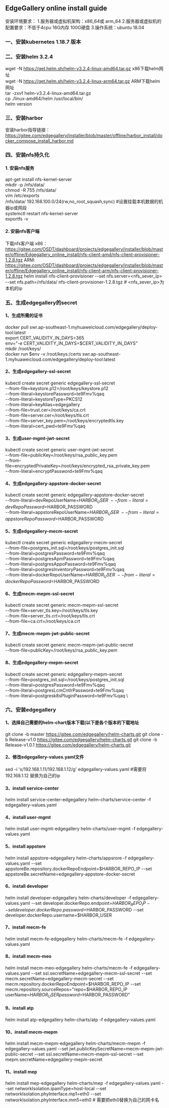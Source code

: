 ## EdgeGallery online  install guide 
安装环境要求：
1.服务器或虚拟机架构：x86_64或 arm_64
2.服务器或虚拟机的配置要求：不低于4cpu 16G内存 100G硬盘
3.操作系统：ubuntu 18.04
### 一、安装kubernetes 1.18.7 版本
### 二、安装helm 3.2.4
wget -N https://get.helm.sh/helm-v3.2.4-linux-amd64.tar.gz   x86下载helm网址  \
wget -N https://get.helm.sh/helm-v3.2.4-linux-arm64.tar.gz   ARM下载helm网址  \
tar -zxvf helm-v3.2.4-linux-amd64.tar.gz  \
cp ./linux-amd64/helm /usr/local/bin/  \
helm version 
### 三、安装harbor 
安装harbor指导链接：
https://gitee.com/edgegallery/installer/blob/master/offline/harbor_install/docker_compose_install_harbor.md
### 四、安装nfs持久化
#### 1. 安装nfs服务
apt-get install nfs-kernel-server \
mkdir -p /nfs/data/   \
chmod -R 755 /nfs/data/  \
vim /etc/exports  \
/nfs/data/ 192.168.100.0/24(rw,no_root_squash,sync) #设置挂载本机数据的机器ip或网段  \
systemctl restart nfs-kernel-server \
exportfs -v   
#### 2. 安装nfs客户端
下载nfs客户端 
x86：https://gitee.com/OSDT/dashboard/projects/edgegallery/installer/blob/master/offline/Edgegallery_online_install/nfs-client-amd/nfs-client-provisioner-1.2.8.tgz
ARM: https://gitee.com/OSDT/dashboard/projects/edgegallery/installer/blob/master/offline/Edgegallery_online_install/nfs-client-arm/nfs-client-provisioner-1.2.8.tgz
helm install nfs-client-provisioner --set nfs.server=<nfs_sever_ip> --set nfs.path=/nfs/data/       nfs-client-provisioner-1.2.8.tgz # <nfs_sever_ip>为本机的ip  
### 五、生成edgegallery的secret
#### 1、生成所需的证书
docker pull swr.ap-southeast-1.myhuaweicloud.com/edgegallery/deploy-tool:latest  \
export CERT_VALIDITY_IN_DAYS=365  \
env="-e CERT_VALIDITY_IN_DAYS=$CERT_VALIDITY_IN_DAYS" \
mkdir /root/keys/  \
docker run $env -v /root/keys:/certs swr.ap-southeast-1.myhuaweicloud.com/edgegallery/deploy-tool:latest
#### 2、生成edgegallery-ssl-secret 
kubectl create secret generic edgegallery-ssl-secret \
      --from-file=keystore.p12=/root/keys/keystore.p12 \
      --from-literal=keystorePassword=te9Fmv%qaq \
      --from-literal=keystoreType=PKCS12 \
      --from-literal=keyAlias=edgegallery \
      --from-file=trust.cer=/root/keys/ca.crt \
      --from-file=server.cer=/root/keys/tls.crt \
      --from-file=server_key.pem=/root/keys/encryptedtls.key \
      --from-literal=cert_pwd=te9Fmv%qaq
#### 3、生成user-mgmt-jwt-secret
kubectl create secret generic user-mgmt-jwt-secret \
      --from-file=publicKey=/root/keys/rsa_public_key.pem \
      --from-file=encryptedPrivateKey=/root/keys/encrypted_rsa_private_key.pem \
      --from-literal=encryptPassword=te9Fmv%qaq 
#### 4、生成edgegallery-appstore-docker-secret
kubectl create secret generic edgegallery-appstore-docker-secret \
      --from-literal=devRepoUserName=$HARBOR_USER	 \
      --from-literal=devRepoPassword=$HARBOR_PASSWORD    \
      --from-literal=appstoreRepoUserName=$HARBOR_USER	 \
      --from-literal=appstoreRepoPassword=$HARBOR_PASSWORD
#### 5、生成edgegallery-mecm-secret
kubectl create secret generic edgegallery-mecm-secret \
      --from-file=postgres_init.sql=/root/keys/postgres_init.sql \
      --from-literal=postgresPassword=te9Fmv%qaq \
      --from-literal=postgresApmPassword=te9Fmv%qaq \
      --from-literal=postgresAppoPassword=te9Fmv%qaq \
      --from-literal=postgresInventoryPassword=te9Fmv%qaq \
      --from-literal=dockerRepoUserName=$HARBOR_USER	 \
      --from-literal=dockerRepoPassword=$HARBOR_PASSWORD
#### 6、生成mecm-mepm-ssl-secret
kubectl create secret generic mecm-mepm-ssl-secret \
      --from-file=server_tls.key=/root/keys/tls.key \
      --from-file=server_tls.crt=/root/keys/tls.crt \
      --from-file=ca.crt=/root/keys/ca.crt
#### 7、生成mecm-mepm-jwt-public-secret
kubectl create secret generic mecm-mepm-jwt-public-secret \
      --from-file=publicKey=/root/keys/rsa_public_key.pem
#### 8、生成edgegallery-mepm-secret
kubectl create secret generic edgegallery-mepm-secret \
      --from-file=postgres_init.sql=/root/keys/postgres_init.sql \
      --from-literal=postgresPassword=te9Fmv%qaq \
      --from-literal=postgresLcmCntlrPassword=te9Fmv%qaq \
      --from-literal=postgresk8sPluginPassword=te9Fmv%qaq \
### 六、安装edgegallery
#### 1、选择自己需要的helm-chart版本下载(以下是各个版本的下载地址
git clone -b master  https://gitee.com/edgegallery/helm-charts.git
git clone -b Release-v1.0 https://gitee.com/edgegallery/helm-charts.git
git clone -b Release-v1.0.1   https://gitee.com/edgegallery/helm-charts.git 
#### 2、修改edgegallery-values.yaml文件
sed -i 's/192.168.1.11/192.168.1.12/g'   edgegallery-values.yaml   #需要将192.168.1.12 替换为自己的ip
#### 3、install service-center
helm install service-center-edgegallery  helm-charts/service-center  -f edgegallery-values.yaml
#### 4、install user-mgmt 
helm install user-mgmt-edgegallery   helm-charts/user-mgmt  -f      edgegallery-values.yaml
#### 5、install appstore
helm install appstore-edgegallery    helm-charts/appsrore   -f      edgegallery-values.yaml  --set appstoreBe.repository.dockerRepoEndpoint=$HARBOR_REPO_IP   --set appstoreBe.secretName=edgegallery-appstore-docker-secret  
#### 6、install developer 
helm install developer-edgegallery   helm-charts/developer  -f      edgegallery-values.yaml   --set developer.dockerRepo.endpoint=$HARBOR_REPO_IP    --set developer.dockerRepo.password=$HARBOR_PASSWORD  --set developer.dockerRepo.username=$HARBOR_USER
#### 7、install mecm-fe
helm install mecm-fe-edgegallery     helm-charts/mecm-fe    -f       edgegallery-values.yaml
#### 8、install mecm-meo             
helm install mecm-meo-edgegallery    helm-charts/mecm-fe    -f       edgegallery-values.yaml   --set ssl.secretName=edgegallery-mecm-ssl-secret 
--set mecm.secretName=edgegallery-mecm-secret --set mecm.repository.dockerRepoEndpoint=$HARBOR_REPO_IP  --set mecm.repository.sourceRepos="repo=$HARBOR_REPO_IP userName=$HARBOR_USER password=$HARBOR_PASSWORD"
#### 9、install atp
helm install atp-edgegallery         helm-charts/atp        -f       edgegallery-values.yaml    
#### 10、install  mecm-mepm
helm install mecm-mepm-edgegallery   helm-charts/mecm-mepm  -f       edgegallery-values.yaml  --set jwt.publicKeySecretName=mecm-mepm-jwt-public-secret --set ssl.secretName=mecm-mepm-ssl-secret --set mepm.secretName=edgegallery-mepm-secret 
#### 11、install mep
helm install mep-edgegallery         helm-charts/mep        -f       edgegallery-values.yaml  --set networkIsolation.ipamType=host-local   --set networkIsolation.phyInterface.mp1=eth0   --set networkIsolation.phyInterface.mm5=eth0   # 需要把eth0替换为自己的网卡名